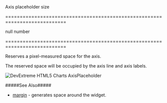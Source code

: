 <!--**
/*-------------------------------------------
    Auto-generated file. Do not modify.
-------------------------------------------

**-->
<!--d-->Axis placeholder size<!--/d-->
===========================================================================
<!--default-->null<!--/default-->
<!--type-->number<!--/type-->
===========================================================================

<!--shortDescription-->
Reserves a pixel-measured space for the axis.
<!--/shortDescription-->

<!--fullDescription-->
The reserved space will be occupied by the axis line and axis labels.

![DevExtreme HTML5 Charts AxisPlaceholder](/Content/images/doc/16_1/ChartJS/AxisPlaceholderSize.png)

#####See Also#####
- [margin](/Documentation/ApiReference/Data_Visualization_Widgets/dxChart/Configuration/margin/) - generates space around the widget.
<!--/fullDescription-->